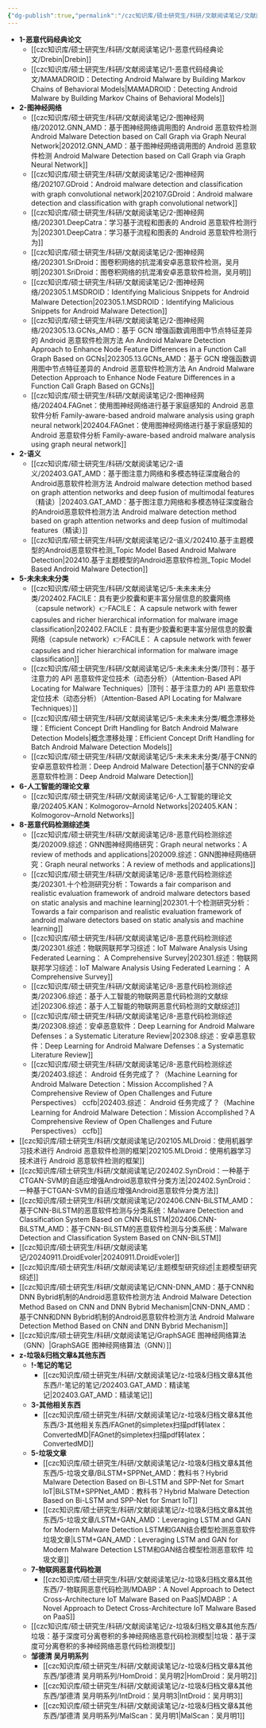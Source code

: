 ```yaml
---
{"dg-publish":true,"permalink":"/czc知识库/硕士研究生/科研/文献阅读笔记/文献阅读笔记/","dgPassFrontmatter":true,"created":"2024-12-08T16:51:45.229+08:00","updated":"2024-12-08T22:28:31.699+08:00"}
---
```



- **1-恶意代码经典论文**
	- [[czc知识库/硕士研究生/科研/文献阅读笔记/1-恶意代码经典论文/Drebin\|Drebin]]
	- [[czc知识库/硕士研究生/科研/文献阅读笔记/1-恶意代码经典论文/MAMADROID：Detecting Android Malware by Building Markov Chains of Behavioral Models\|MAMADROID：Detecting Android Malware by Building Markov Chains of Behavioral Models]]
- **2-图神经网络**
	- [[czc知识库/硕士研究生/科研/文献阅读笔记/2-图神经网络/202012.GNN_AMD：基于图神经网络调用图的 Android 恶意软件检测 Android Malware Detection based on Call Graph via Graph Neural Network\|202012.GNN_AMD：基于图神经网络调用图的 Android 恶意软件检测 Android Malware Detection based on Call Graph via Graph Neural Network]]
	- [[czc知识库/硕士研究生/科研/文献阅读笔记/2-图神经网络/202107.GDroid：Android malware detection and classification with graph convolutional network\|202107.GDroid：Android malware detection and classification with graph convolutional network]]
	- [[czc知识库/硕士研究生/科研/文献阅读笔记/2-图神经网络/202301.DeepCatra：学习基于流程和图表的 Android 恶意软件检测行为\|202301.DeepCatra：学习基于流程和图表的 Android 恶意软件检测行为]]
	- [[czc知识库/硕士研究生/科研/文献阅读笔记/2-图神经网络/202301.SriDroid：图卷积网络的抗混淆安卓恶意软件检测，吴月明\|202301.SriDroid：图卷积网络的抗混淆安卓恶意软件检测，吴月明]]
	- [[czc知识库/硕士研究生/科研/文献阅读笔记/2-图神经网络/202305.1.MSDROID：Identifying Malicious Snippets for Android Malware Detection\|202305.1.MSDROID：Identifying Malicious Snippets for Android Malware Detection]]
	- [[czc知识库/硕士研究生/科研/文献阅读笔记/2-图神经网络/202305.13.GCNs_AMD：基于 GCN 增强函数调用图中节点特征差异的 Android 恶意软件检测方法 An Android Malware Detection Approach to Enhance Node Feature Differences in a Function Call Graph Based on GCNs\|202305.13.GCNs_AMD：基于 GCN 增强函数调用图中节点特征差异的 Android 恶意软件检测方法 An Android Malware Detection Approach to Enhance Node Feature Differences in a Function Call Graph Based on GCNs]]
	- [[czc知识库/硕士研究生/科研/文献阅读笔记/2-图神经网络/202404.FAGnet：使用图神经网络进行基于家庭感知的 Android 恶意软件分析 Family-aware-based android malware analysis using graph neural network\|202404.FAGnet：使用图神经网络进行基于家庭感知的 Android 恶意软件分析 Family-aware-based android malware analysis using graph neural network]]
- **2-语义**
	- [[czc知识库/硕士研究生/科研/文献阅读笔记/2-语义/202403.GAT_AMD：基于图注意力网络和多模态特征深度融合的Android恶意软件检测方法 Android malware detection method based on graph attention networks and deep fusion of multimodal features（精读）\|202403.GAT_AMD：基于图注意力网络和多模态特征深度融合的Android恶意软件检测方法 Android malware detection method based on graph attention networks and deep fusion of multimodal features（精读）]]
	- [[czc知识库/硕士研究生/科研/文献阅读笔记/2-语义/202410.基于主题模型的Android恶意软件检测_Topic Model Based Android Malware Detection\|202410.基于主题模型的Android恶意软件检测_Topic Model Based Android Malware Detection]]
- **5-未未未未分类**
	- [[czc知识库/硕士研究生/科研/文献阅读笔记/5-未未未未分类/202402.FACILE：具有更少胶囊和更丰富分层信息的胶囊网络（capsule network）👉FACILE： A capsule network with fewer capsules and richer hierarchical information for malware image classification\|202402.FACILE：具有更少胶囊和更丰富分层信息的胶囊网络（capsule network）👉FACILE： A capsule network with fewer capsules and richer hierarchical information for malware image classification]]
	- [[czc知识库/硕士研究生/科研/文献阅读笔记/5-未未未未分类/顶刊：基于注意力的 API 恶意软件定位技术（动态分析）（Attention-Based API Locating for Malware Techniques）\|顶刊：基于注意力的 API 恶意软件定位技术（动态分析）（Attention-Based API Locating for Malware Techniques）]]
	- [[czc知识库/硕士研究生/科研/文献阅读笔记/5-未未未未分类/概念漂移处理：Efficient Concept Drift Handling for Batch Android Malware Detection Models\|概念漂移处理：Efficient Concept Drift Handling for Batch Android Malware Detection Models]]
	- [[czc知识库/硕士研究生/科研/文献阅读笔记/5-未未未未分类/基于CNN的安卓恶意软件检测：Deep Android Malware Detection\|基于CNN的安卓恶意软件检测：Deep Android Malware Detection]]
- **6-人工智能的理论文章**
	- [[czc知识库/硕士研究生/科研/文献阅读笔记/6-人工智能的理论文章/202405.KAN：Kolmogorov–Arnold Networks\|202405.KAN：Kolmogorov–Arnold Networks]]
- **8-恶意代码检测综述类**
	- [[czc知识库/硕士研究生/科研/文献阅读笔记/8-恶意代码检测综述类/202009.综述：GNN图神经网络研究：Graph neural networks：A review of methods and applications\|202009.综述：GNN图神经网络研究：Graph neural networks：A review of methods and applications]]
	- [[czc知识库/硕士研究生/科研/文献阅读笔记/8-恶意代码检测综述类/202301.十个检测研究分析：Towards a fair comparison and realistic evaluation framework of android malware detectors based on static analysis and machine learning\|202301.十个检测研究分析：Towards a fair comparison and realistic evaluation framework of android malware detectors based on static analysis and machine learning]]
	- [[czc知识库/硕士研究生/科研/文献阅读笔记/8-恶意代码检测综述类/202301.综述：物联网联邦学习综述：IoT Malware Analysis Using Federated Learning： A Comprehensive Survey\|202301.综述：物联网联邦学习综述：IoT Malware Analysis Using Federated Learning： A Comprehensive Survey]]
	- [[czc知识库/硕士研究生/科研/文献阅读笔记/8-恶意代码检测综述类/202306.综述：基于人工智能的物联网恶意代码检测的文献综述\|202306.综述：基于人工智能的物联网恶意代码检测的文献综述]]
	- [[czc知识库/硕士研究生/科研/文献阅读笔记/8-恶意代码检测综述类/202308.综述：安卓恶意软件：Deep Learning for Android Malware Defenses：a Systematic Literature Review\|202308.综述：安卓恶意软件：Deep Learning for Android Malware Defenses：a Systematic Literature Review]]
	- [[czc知识库/硕士研究生/科研/文献阅读笔记/8-恶意代码检测综述类/202403.综述： Android 任务完成了？（Machine Learning for Android Malware Detection：Mission Accomplished？A Comprehensive Review of Open Challenges and Future Perspectives） ccfb\|202403.综述： Android 任务完成了？（Machine Learning for Android Malware Detection：Mission Accomplished？A Comprehensive Review of Open Challenges and Future Perspectives） ccfb]]
- [[czc知识库/硕士研究生/科研/文献阅读笔记/202105.MLDroid：使用机器学习技术进行 Android 恶意软件检测的框架\|202105.MLDroid：使用机器学习技术进行 Android 恶意软件检测的框架]]
- [[czc知识库/硕士研究生/科研/文献阅读笔记/202402.SynDroid：一种基于CTGAN-SVM的自适应增强Android恶意软件分类方法\|202402.SynDroid：一种基于CTGAN-SVM的自适应增强Android恶意软件分类方法]]
- [[czc知识库/硕士研究生/科研/文献阅读笔记/202406.CNN-BiLSTM_AMD：基于CNN-BiLSTM的恶意软件检测与分类系统：Malware Detection and Classification System Based on CNN-BiLSTM\|202406.CNN-BiLSTM_AMD：基于CNN-BiLSTM的恶意软件检测与分类系统：Malware Detection and Classification System Based on CNN-BiLSTM]]
- [[czc知识库/硕士研究生/科研/文献阅读笔记/20240911.DroidEvoler\|20240911.DroidEvoler]]
- [[czc知识库/硕士研究生/科研/文献阅读笔记/主题模型研究综述\|主题模型研究综述]]
- [[czc知识库/硕士研究生/科研/文献阅读笔记/CNN-DNN_AMD：基于CNN和DNN Bybrid机制的Android恶意软件检测方法 Android Malware Detection Method Based on CNN and DNN Bybrid Mechanism\|CNN-DNN_AMD：基于CNN和DNN Bybrid机制的Android恶意软件检测方法 Android Malware Detection Method Based on CNN and DNN Bybrid Mechanism]]
- [[czc知识库/硕士研究生/科研/文献阅读笔记/GraphSAGE 图神经网络算法（GNN）\|GraphSAGE 图神经网络算法（GNN）]]
- **z-垃圾&归档文章&其他东西**
	- **!-笔记的笔记**
		- [[czc知识库/硕士研究生/科研/文献阅读笔记/z-垃圾&归档文章&其他东西/!-笔记的笔记/202403.GAT_AMD：精读笔记\|202403.GAT_AMD：精读笔记]]
	- **3-其他相关东西**
		- [[czc知识库/硕士研究生/科研/文献阅读笔记/z-垃圾&归档文章&其他东西/3-其他相关东西/FAGnet的simpletex扫描pdf转latex： ConvertedMD\|FAGnet的simpletex扫描pdf转latex： ConvertedMD]]
	- **5-垃圾文章**
		- [[czc知识库/硕士研究生/科研/文献阅读笔记/z-垃圾&归档文章&其他东西/5-垃圾文章/BiLSTM+SPPNet_AMD：教科书？Hybrid Malware Detection Based on Bi-LSTM and SPP-Net for Smart IoT\|BiLSTM+SPPNet_AMD：教科书？Hybrid Malware Detection Based on Bi-LSTM and SPP-Net for Smart IoT]]
		- [[czc知识库/硕士研究生/科研/文献阅读笔记/z-垃圾&归档文章&其他东西/5-垃圾文章/LSTM+GAN_AMD：Leveraging LSTM and GAN for Modern Malware Detection LSTM和GAN结合模型检测恶意软件 垃圾文章\|LSTM+GAN_AMD：Leveraging LSTM and GAN for Modern Malware Detection LSTM和GAN结合模型检测恶意软件 垃圾文章]]
	- **7-物联网恶意代码检测**
		- [[czc知识库/硕士研究生/科研/文献阅读笔记/z-垃圾&归档文章&其他东西/7-物联网恶意代码检测/MDABP：A Novel Approach to Detect Cross-Architecture IoT Malware Based on PaaS\|MDABP：A Novel Approach to Detect Cross-Architecture IoT Malware Based on PaaS]]
	- [[czc知识库/硕士研究生/科研/文献阅读笔记/z-垃圾&归档文章&其他东西/垃圾：基于深度可分离卷积的多神经网络恶意代码检测模型\|垃圾：基于深度可分离卷积的多神经网络恶意代码检测模型]]
	- **邹德清 吴月明系列**
		- [[czc知识库/硕士研究生/科研/文献阅读笔记/z-垃圾&归档文章&其他东西/邹德清 吴月明系列/HomDroid：吴月明2\|HomDroid：吴月明2]]
		- [[czc知识库/硕士研究生/科研/文献阅读笔记/z-垃圾&归档文章&其他东西/邹德清 吴月明系列/IntDroid：吴月明3\|IntDroid：吴月明3]]
		- [[czc知识库/硕士研究生/科研/文献阅读笔记/z-垃圾&归档文章&其他东西/邹德清 吴月明系列/MalScan：吴月明1\|MalScan：吴月明1]]


